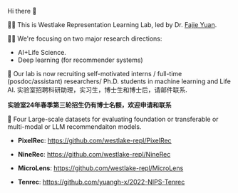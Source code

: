 Hi there 👋

🙋‍♀️ This is Westlake Representation Learning Lab, led by Dr. [Fajie Yuan](https://fajieyuan.github.io/). 

👩‍💻 We're focusing on two major research directions: 

- AI+Life Science.
- Deep learning (for recommender systems)

🤗 Our lab is now recruiting self-motivated interns / full-time (posdoc/assistant) researchers/ Ph.D. students in machine learning and Life AI. 实验室招聘科研助理，实习生，博士生和博士后，请邮件联系.

 **实验室24年春季第三轮招生仍有博士名额，欢迎申请和联系**

🤗 Four Large-scale datasets for evaluating foundation or transferable or multi-modal or LLM recommendaiton models.

-  **PixelRec**: https://github.com/westlake-repl/PixelRec

-  **NineRec**: https://github.com/westlake-repl/NineRec

-  **MicroLens**: https://github.com/westlake-repl/MicroLens

-  **Tenrec**: https://github.com/yuangh-x/2022-NIPS-Tenrec

